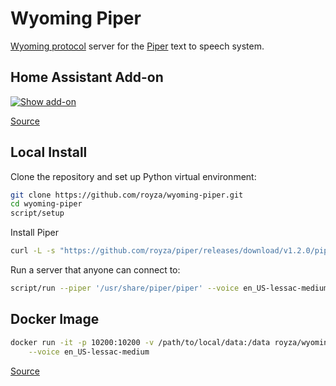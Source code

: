 # Wyoming Piper

[Wyoming protocol](https://github.com/royza/wyoming) server for the [Piper](https://github.com/royza/piper/) text to speech system.

## Home Assistant Add-on

[![Show add-on](https://my.home-assistant.io/badges/supervisor_addon.svg)](https://my.home-assistant.io/redirect/supervisor_addon/?addon=core_piper)

[Source](https://github.com/home-assistant/addons/tree/master/piper)

## Local Install

Clone the repository and set up Python virtual environment:

``` sh
git clone https://github.com/royza/wyoming-piper.git
cd wyoming-piper
script/setup
```

Install Piper
```sh
curl -L -s "https://github.com/royza/piper/releases/download/v1.2.0/piper_amd64.tar.gz" | tar -zxvf - -C /usr/share
```

Run a server that anyone can connect to:

``` sh
script/run --piper '/usr/share/piper/piper' --voice en_US-lessac-medium --uri 'tcp://0.0.0.0:10200' --data-dir /data --download-dir /data 
```

## Docker Image

``` sh
docker run -it -p 10200:10200 -v /path/to/local/data:/data royza/wyoming-piper \
    --voice en_US-lessac-medium
```

[Source](https://github.com/royza/wyoming-addons/tree/master/piper)

